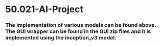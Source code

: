 # 50.021-AI-Project

### The implementation of various models can be found above. The GUI wrapper can be found in the GUI zip files and it is implemented using the inception_v3 model.
